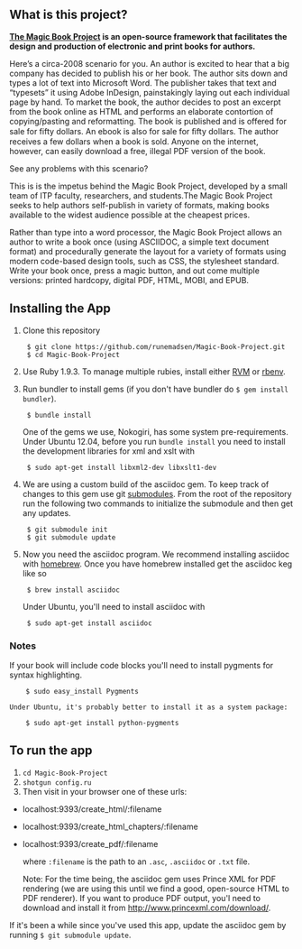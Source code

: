 ## What is this project?

**[The Magic Book Project](https://github.com/runemadsen/Magic-Book-Project) is an open-source framework that facilitates the design and production of electronic and print books for authors.**

Here’s a circa-2008 scenario for you.  An author is excited to hear that a big company has decided to publish his or her book. The author sits down and types a lot of text into Microsoft Word.  The publisher takes that text and “typesets” it using Adobe InDesign, painstakingly laying out each individual page by hand. To market the book, the author decides to post an 
excerpt from the book online as HTML and performs an elaborate contortion of copying/pasting and reformatting.   The book is published and is offered for sale for fifty dollars.  An ebook is also for sale for ﬁfty dollars.  The author receives a few dollars when a book is sold.  Anyone on the internet, however, can easily download a free, illegal PDF version of the book.

See any problems with this scenario?

This is is the impetus behind the Magic Book Project, developed by a small team of ITP faculty, researchers, and students.The Magic Book Project seeks to help authors self-publish in variety of formats, making books available to the widest audience possible at the cheapest prices.

Rather than type into a word processor, the Magic Book Project allows an author to write a book once (using ASCIIDOC, a simple text document format) and procedurally generate the layout for a variety of formats using modern code-based design tools, such as CSS, the stylesheet standard.   Write your book once, press a magic button, and out come multiple versions: printed hardcopy, digital PDF, HTML, MOBI, and EPUB.


## Installing the App

1. Clone this repository

        $ git clone https://github.com/runemadsen/Magic-Book-Project.git
        $ cd Magic-Book-Project

2. Use Ruby 1.9.3. To manage multiple rubies, install either [RVM](https://rvm.io//) or [rbenv](https://github.com/sstephenson/rbenv).
3. Run bundler to install gems (if you don't have bundler do `$ gem install bundler`).

        $ bundle install

   One of the gems we use, Nokogiri, has some system pre-requirements. Under Ubuntu 12.04, before you run `bundle install` you need to install the development libraries for xml and xslt with 

        $ sudo apt-get install libxml2-dev libxslt1-dev

4. We are using a custom build of the asciidoc gem. To keep track of changes to
this gem use git [submodules](http://git-scm.com/book/en/Git-Tools-Submodules).
From the root of the repository run the following two commands to initialize
the submodule and then get any updates.

        $ git submodule init
        $ git submodule update

5. Now you need the asciidoc program. We recommend installing asciidoc with
[homebrew](http://mxcl.github.com/homebrew/). Once you have homebrew installed
get the asciidoc keg like so

        $ brew install asciidoc

    Under Ubuntu, you'll need to install asciidoc with

        $ sudo apt-get install asciidoc

### Notes

If your book will include code blocks you'll need to install pygments for
syntax highlighting.

        $ sudo easy_install Pygments

    Under Ubuntu, it's probably better to install it as a system package:

        $ sudo apt-get install python-pygments

## To run the app

1. `cd Magic-Book-Project`
2. `shotgun config.ru`
3. Then visit in your browser one of these urls: 

 * localhost:9393/create_html/:filename 
 * localhost:9393/create_html_chapters/:filename
 * localhost:9393/create_pdf/:filename

   where `:filename` is the path to an `.asc`, `.asciidoc` or `.txt` file.

   Note: For the time being, the asciidoc gem uses Prince XML for PDF
   rendering (we are using this until we find a good, open-source HTML to PDF
   renderer). If you want to produce PDF output, you'l need to download and
   install it from http://www.princexml.com/download/.

If it's been a while since you've used this app, update the asciidoc gem by
running `$ git submodule update`.
